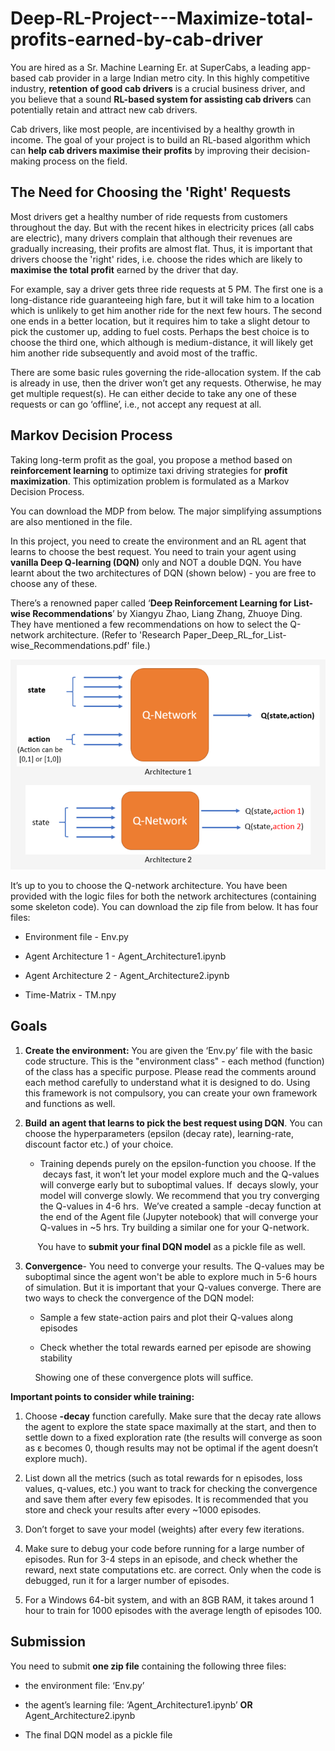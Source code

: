 # Deep-RL-Project---Maximize-total-profits-earned-by-cab-driver

You are hired as a Sr. Machine Learning Er. at SuperCabs, a leading app-based cab provider in a large Indian metro city. In this highly competitive industry, **retention** **of good cab drivers** is a crucial business driver, and you believe that a sound **RL-based system for assisting cab drivers** can potentially retain and attract new cab drivers. 

Cab drivers, like most people, are incentivised by a healthy growth in income. The goal of your project is to build an RL-based algorithm which can **help cab drivers maximise their profits** by improving their decision-making process on the field.

## **The Need for Choosing the 'Right' Requests**

Most drivers get a healthy number of ride requests from customers throughout the day. But with the recent hikes in electricity prices (all cabs are electric), many drivers complain that although their revenues are gradually increasing, their profits are almost flat. Thus, it is important that drivers choose the 'right' rides, i.e. choose the rides which are likely to **maximise the total profit** earned by the driver that day. 

For example, say a driver gets three ride requests at 5 PM. The first one is a long-distance ride guaranteeing high fare, but it will take him to a location which is unlikely to get him another ride for the next few hours. The second one ends in a better location, but it requires him to take a slight detour to pick the customer up, adding to fuel costs. Perhaps the best choice is to choose the third one, which although is medium-distance, it will likely get him another ride subsequently and avoid most of the traffic. 

There are some basic rules governing the ride-allocation system. If the cab is already in use, then the driver won’t get any requests. Otherwise, he may get multiple request(s). He can either decide to take any one of these requests or can go ‘offline’, i.e., not accept any request at all. 

## **Markov Decision Process**

Taking long-term profit as the goal, you propose a method based on **reinforcement learning** to optimize taxi driving strategies for **profit maximization**. This optimization problem is formulated as a Markov Decision Process.

You can download the MDP from below. The major simplifying assumptions are also mentioned in the file.

In this project, you need to create the environment and an RL agent that learns to choose the best request. You need to train your agent using **vanilla Deep Q-learning (DQN)** only and NOT a double DQN. You have learnt about the two architectures of DQN (shown below) - you are free to choose any of these.

There’s a renowned paper called ‘**Deep Reinforcement Learning for List-wise Recommendations**’ by Xiangyu Zhao, Liang Zhang, Zhuoye Ding. They have mentioned a few recommendations on how to select the Q-network architecture. (Refer to 'Research Paper_Deep_RL_for_List-wise_Recommendations.pdf' file.)


![](DQN_Architectures.PNG)


It’s up to you to choose the Q-network architecture. You have been provided with the logic files for both the network architectures (containing some skeleton code). You can download the zip file from below. It has four files:

-   Environment file - Env.py
    
-   Agent Architecture 1 - Agent\_Architecture1.ipynb
    
-   Agent Architecture 2 - Agent\_Architecture2.ipynb
    
-   Time-Matrix - TM.npy
    

## **Goals**

1.  **Create the environment:** You are given the ‘Env.py’ file with the basic code structure. This is the "environment class" - each method (function) of the class has a specific purpose. Please read the comments around each method carefully to understand what it is designed to do. Using this framework is not compulsory, you can create your own framework and functions as well.
    
2.  **Build** **an agent that learns to pick the best request using DQN**. You can choose the hyperparameters (epsilon (decay rate), learning-rate, discount factor etc.) of your choice.
    
    -   Training depends purely on the epsilon-function you choose. If the  decays fast, it won’t let your model explore much and the Q-values will converge early but to suboptimal values. If  decays slowly, your model will converge slowly. We recommend that you try converging the Q-values in 4-6 hrs.  We’ve created a sample \-decay function at the end of the Agent file (Jupyter notebook) that will converge your Q-values in ~5 hrs. Try building a similar one for your Q-network.
        
           You have to **submit your final DQN model** as a pickle file as well.

3.  **Convergence**\- You need to converge your results. The Q-values may be suboptimal since the agent won't be able to explore much in 5-6 hours of simulation. But it is important that your Q-values converge. There are two ways to check the convergence of the DQN model:
    
    -   Sample a few state-action pairs and plot their Q-values along episodes
        
    -   Check whether the total rewards earned per episode are showing stability
        

          Showing one of these convergence plots will suffice.

**Important points to consider while training:**

1.  Choose **\-decay** function carefully. Make sure that the decay rate allows the agent to explore the state space maximally at the start, and then to settle down to a fixed exploration rate (the results will converge as soon as ε becomes 0, though results may not be optimal if the agent doesn’t explore much).
    
2.  List down all the metrics (such as total rewards for n episodes, loss values, q-values, etc.) you want to track for checking the convergence and save them after every few episodes. It is recommended that you store and check your results after every ~1000 episodes.
    
3.  Don’t forget to save your model (weights) after every few iterations.
    
4.  Make sure to debug your code before running for a large number of episodes. Run for 3-4 steps in an episode, and check whether the reward, next state computations etc. are correct. Only when the code is debugged, run it for a larger number of episodes.
    
5.  For a Windows 64-bit system, and with an 8GB RAM, it takes around 1 hour to train for 1000 episodes with the average length of episodes 100.
    

## **Submission**

You need to submit **one zip file** containing the following three files:

-   the environment file: ‘Env.py’
    
-   the agent’s learning file: ‘Agent\_Architecture1.ipynb’ **OR** Agent\_Architecture2.ipynb
    
-   The final DQN model as a pickle file

